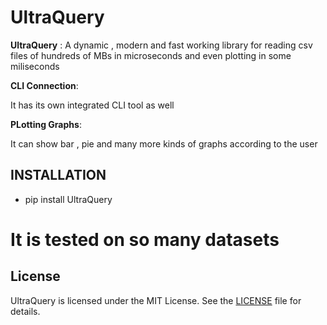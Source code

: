 # UltraQuery

**UltraQuery** : A dynamic , modern and fast working library for reading csv files of hundreds of MBs in microseconds and even plotting in some miliseconds

**CLI Connection**:

It has its own integrated CLI tool  as well 

**PLotting Graphs**:

It can show bar , pie and many more kinds of graphs according to the user

## INSTALLATION 
* pip install UltraQuery 

# It is tested on so many datasets 

## License

UltraQuery is licensed under the MIT License. See the [LICENSE](./LICENSE) file for details.


